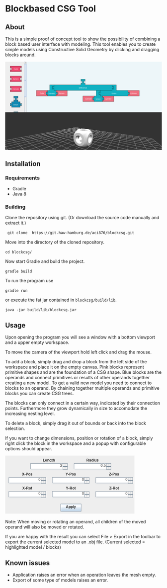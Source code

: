 # Blockbased CSG Tool

## About
This is a simple proof of concept tool to show the possibility of combining a block based user interface with modeling. This tool enables you to create simple models using Constructive Solid Geometry by clicking and dragging blocks around. 

![Simple CSG Example](assets/example.png "Simple CSG Example")

## Installation

### Requirements
- Gradle
- Java 8

### Building
Clone the repository using git. (Or download the source code manually and extract it.)

`` git clone  https://git.haw-hamburg.de/aci876/blockcsg.git``

Move into the directory of the cloned repository.

``cd blockcsg/``

Now start Gradle and build the project.

``gradle build``

To run the program use

`` gradle run ``

or execute the fat jar contained in ``blockcsg/build/lib``.

``java -jar build/lib/blockcsg.jar``

## Usage

Upon opening the program you will see a window with a bottom viewport and a upper empty workspace.

To move the camera of the viewport hold left click and drag the mouse.

To add a block, simply drag and drop a block from the left side of the workspace and place it on the empty canvas. Pink blocks represent primitive shapes and are the foundation of a CSG shape. Blue blocks are the operands and connect primitives or results of other operands together creating a new model. To get a valid new model you need to connect to blocks to an operand. By chaining together multiple operands and primitive blocks you can create CSG trees.

The blocks can only connect in a certain way, indicated by their connection points. Furthermore they grow dynamically in size to accomodate the increasing nesting level.

To delete a block, simply drag it out of bounds or back into the block selection.

If you want to change dimensions, position or rotation of a block, simply right click the block in the workspace and a popup with configurable options should appear.

![Popup](assets/example2.png "Popup")

Note: When moving or rotating an operand, all children of the moved operand will also be moved or rotated.

If you are happy with the result you can select File > Export in the toolbar to export the current selected model to an .obj file.
(Current selected = highlighted model / blocks)

## Known issues
- Application raises an error when an operation leaves the mesh empty.
- Export of some type of models raises an error.